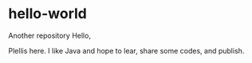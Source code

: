 # hello-world
Another repository
Hello,

Plellis here. I like Java and hope to lear, share some codes, and publish. 
